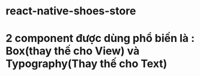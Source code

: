 # react-native-shoes-store

# 2 component được dùng phổ biến là : Box(thay thế cho View) và Typography(Thay thế cho Text)
